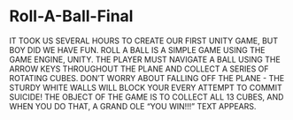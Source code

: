 # Roll-A-Ball-Final
IT TOOK US SEVERAL HOURS TO CREATE OUR FIRST UNITY GAME, BUT BOY DID WE HAVE FUN. ROLL A BALL IS A SIMPLE GAME USING THE GAME ENGINE, UNITY. THE PLAYER MUST NAVIGATE A BALL USING THE ARROW KEYS THROUGHOUT THE PLANE AND COLLECT A SERIES OF ROTATING CUBES. DON’T WORRY ABOUT FALLING OFF THE PLANE - THE STURDY WHITE WALLS WILL BLOCK YOUR EVERY ATTEMPT TO COMMIT SUICIDE! THE OBJECT OF THE GAME IS TO COLLECT ALL 13 CUBES, AND WHEN YOU DO THAT, A GRAND OLE “YOU WIN!!!” TEXT APPEARS.
